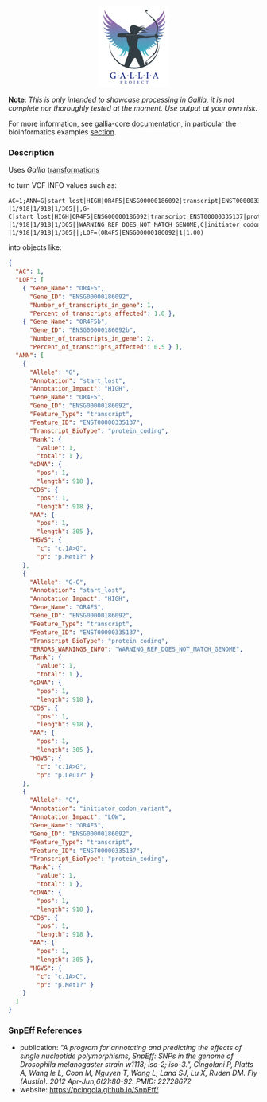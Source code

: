 <p align="center"><img src="./images/logo.png" alt="icon"></p>

<ins>__Note__</ins>: _This is only intended to showcase processing in Gallia, it is not complete nor thoroughly tested at the moment. Use output at your own risk._

For more information, see gallia-core [documentation](https://github.com/galliaproject/gallia-core/blob/init/README.md#introducing-gallia-a-scala-library-for-data-manipulation), in particular the bioinformatics examples [section](https://github.com/galliaproject/gallia-core/blob/init/README.md#bioinformatics-examples).

<a name="description"></a>
### Description
Uses _Gallia_ [transformations](https://github.com/galliaproject/gallia-snpeff/blob/init/src/main/scala/galliaexample/snpeff/SnpEffOutputParsing.scala#L24)

to turn VCF INFO values such as:

<a name="input"></a>
```plain
AC=1;ANN=G|start_lost|HIGH|OR4F5|ENSG00000186092|transcript|ENST00000335137|protein_coding|1/1|c.1A>G|p.Met1?|1/918|1/918|1/305||,G-C|start_lost|HIGH|OR4F5|ENSG00000186092|transcript|ENST00000335137|protein_coding|1/1|c.1A>G|p.Leu1?|1/918|1/918|1/305||WARNING_REF_DOES_NOT_MATCH_GENOME,C|initiator_codon_variant|LOW|OR4F5|ENSG00000186092|transcript|ENST00000335137|protein_coding|1/1|c.1A>C|p.Met1?|1/918|1/918|1/305||;LOF=(OR4F5|ENSG00000186092|1|1.00)
```

into objects like:

<a name="output"></a>
```json
{
  "AC": 1,
  "LOF": [
    { "Gene_Name": "OR4F5",
      "Gene_ID": "ENSG00000186092",
      "Number_of_transcripts_in_gene": 1,
      "Percent_of_transcripts_affected": 1.0 },
    { "Gene_Name": "OR4F5b",
      "Gene_ID": "ENSG00000186092b",
      "Number_of_transcripts_in_gene": 2,
      "Percent_of_transcripts_affected": 0.5 } ],
  "ANN": [
    {
      "Allele": "G",
      "Annotation": "start_lost",
      "Annotation_Impact": "HIGH",
      "Gene_Name": "OR4F5",
      "Gene_ID": "ENSG00000186092",
      "Feature_Type": "transcript",
      "Feature_ID": "ENST00000335137",
      "Transcript_BioType": "protein_coding",
      "Rank": {
        "value": 1,
        "total": 1 },
      "cDNA": {
        "pos": 1,
        "length": 918 },
      "CDS": {
        "pos": 1,
        "length": 918 },
      "AA": {
        "pos": 1,
        "length": 305 },
      "HGVS": {
        "c": "c.1A>G",
        "p": "p.Met1?" }
    },
    {
      "Allele": "G-C",
      "Annotation": "start_lost",
      "Annotation_Impact": "HIGH",
      "Gene_Name": "OR4F5",
      "Gene_ID": "ENSG00000186092",
      "Feature_Type": "transcript",
      "Feature_ID": "ENST00000335137",
      "Transcript_BioType": "protein_coding",
      "ERRORS_WARNINGS_INFO": "WARNING_REF_DOES_NOT_MATCH_GENOME",
      "Rank": {
        "value": 1,
        "total": 1 },
      "cDNA": {
        "pos": 1,
        "length": 918 },
      "CDS": {
        "pos": 1,
        "length": 918 },
      "AA": {
        "pos": 1,
        "length": 305 },
      "HGVS": {
        "c": "c.1A>G",
        "p": "p.Leu1?" }
    },
    {
      "Allele": "C",
      "Annotation": "initiator_codon_variant",
      "Annotation_Impact": "LOW",
      "Gene_Name": "OR4F5",
      "Gene_ID": "ENSG00000186092",
      "Feature_Type": "transcript",
      "Feature_ID": "ENST00000335137",
      "Transcript_BioType": "protein_coding",
      "Rank": {
        "value": 1,
        "total": 1 },
      "cDNA": {
        "pos": 1,
        "length": 918 },
      "CDS": {
        "pos": 1,
        "length": 918 },
      "AA": {
        "pos": 1,
        "length": 305 },
      "HGVS": {
        "c": "c.1A>C",
        "p": "p.Met1?" }
    }
  ]
}
```

<a name="references"></a>
### SnpEff References
- publication: _"A program for annotating and predicting the effects of single nucleotide polymorphisms, SnpEff: SNPs in the genome of Drosophila melanogaster strain w1118; iso-2; iso-3.", Cingolani P, Platts A, Wang le L, Coon M, Nguyen T, Wang L, Land SJ, Lu X, Ruden DM. Fly (Austin). 2012 Apr-Jun;6(2):80-92. PMID: 22728672_
- website: https://pcingola.github.io/SnpEff/

